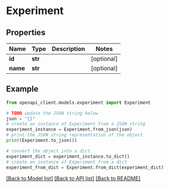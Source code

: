 # Experiment


## Properties

Name | Type | Description | Notes
------------ | ------------- | ------------- | -------------
**id** | **str** |  | [optional] 
**name** | **str** |  | [optional] 

## Example

```python
from openapi_client.models.experiment import Experiment

# TODO update the JSON string below
json = "{}"
# create an instance of Experiment from a JSON string
experiment_instance = Experiment.from_json(json)
# print the JSON string representation of the object
print(Experiment.to_json())

# convert the object into a dict
experiment_dict = experiment_instance.to_dict()
# create an instance of Experiment from a dict
experiment_from_dict = Experiment.from_dict(experiment_dict)
```
[[Back to Model list]](../README.md#documentation-for-models) [[Back to API list]](../README.md#documentation-for-api-endpoints) [[Back to README]](../README.md)


